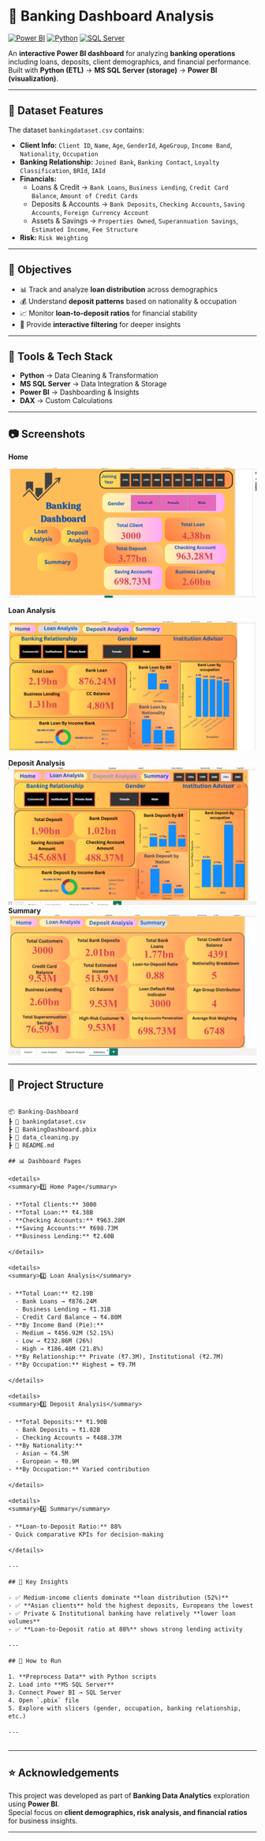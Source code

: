 
# 🏦 Banking Dashboard Analysis

[![Power BI](https://img.shields.io/badge/Tool-Power%20BI-yellow?logo=powerbi)](https://powerbi.microsoft.com/)
[![Python](https://img.shields.io/badge/Language-Python-blue?logo=python)](https://www.python.org/)
[![SQL Server](https://img.shields.io/badge/Database-SQL%20Server-red?logo=microsoftsqlserver)](https://www.microsoft.com/en-us/sql-server)

An **interactive Power BI dashboard** for analyzing **banking operations** including loans, deposits, client demographics, and financial performance.  
Built with **Python (ETL)** → **MS SQL Server (storage)** → **Power BI (visualization)**.  

---

## 📁 Dataset Features  

The dataset `bankingdataset.csv` contains:  

- **Client Info:** `Client ID`, `Name`, `Age`, `GenderId`, `AgeGroup`, `Income Band`, `Nationality`, `Occupation`  
- **Banking Relationship:** `Joined Bank`, `Banking Contact`, `Loyalty Classification`, `BRId`, `IAId`  
- **Financials:**  
  - Loans & Credit → `Bank Loans`, `Business Lending`, `Credit Card Balance`, `Amount of Credit Cards`  
  - Deposits & Accounts → `Bank Deposits`, `Checking Accounts`, `Saving Accounts`, `Foreign Currency Account`  
  - Assets & Savings → `Properties Owned`, `Superannuation Savings`, `Estimated Income`, `Fee Structure`  
- **Risk:** `Risk Weighting`  

---

## 🧠 Objectives  

- 📊 Track and analyze **loan distribution** across demographics  
- 💰 Understand **deposit patterns** based on nationality & occupation  
- 📈 Monitor **loan-to-deposit ratios** for financial stability  
- 🎯 Provide **interactive filtering** for deeper insights  

---

## 🔧 Tools & Tech Stack  

- **Python** → Data Cleaning & Transformation  
- **MS SQL Server** → Data Integration & Storage  
- **Power BI** → Dashboarding & Insights  
- **DAX** → Custom Calculations  

---

## 📷 Screenshots  

**Home**

![App Screenshot](https://github.com/AliyaJabbar/BankXplore-Banking-Intelligence-Dashboard/blob/main/BankingDashpage1.PNG)

**Loan Analysis**

![App Screenshot](https://github.com/AliyaJabbar/BankXplore-Banking-Intelligence-Dashboard/blob/main/Bankingdashbordpage2.PNG)

**Deposit Analysis** 
![App Screenshot](https://github.com/AliyaJabbar/BankXplore-Banking-Intelligence-Dashboard/blob/main/BankingdashboardDeposit.PNG)
**Summary**
![App Screenshot](https://github.com/AliyaJabbar/BankXplore-Banking-Intelligence-Dashboard/blob/main/Bankdashboard%20Summary.PNG)

---

## 📂 Project Structure  

```

📦 Banking-Dashboard
┣ 📜 bankingdataset.csv
┣ 📜 BankingDashboard.pbix
┣ 📜 data_cleaning.py
┣ 📜 README.md

## 📊 Dashboard Pages  

<details>
<summary>1️⃣ Home Page</summary>  

- **Total Clients:** 3000  
- **Total Loan:** ₹4.38B  
- **Checking Accounts:** ₹963.28M  
- **Saving Accounts:** ₹698.73M  
- **Business Lending:** ₹2.60B  

</details>  

<details>
<summary>2️⃣ Loan Analysis</summary>  

- **Total Loan:** ₹2.19B  
  - Bank Loans → ₹876.24M  
  - Business Lending → ₹1.31B  
  - Credit Card Balance → ₹4.80M  
- **By Income Band (Pie):**  
  - Medium → ₹456.92M (52.15%)  
  - Low → ₹232.86M (26%)  
  - High → ₹186.46M (21.8%)  
- **By Relationship:** Private (₹7.3M), Institutional (₹2.7M)  
- **By Occupation:** Highest = ₹9.7M  

</details>  

<details>
<summary>3️⃣ Deposit Analysis</summary>  

- **Total Deposits:** ₹1.90B  
  - Bank Deposits → ₹1.02B  
  - Checking Accounts → ₹488.37M  
- **By Nationality:**  
  - Asian → ₹4.5M  
  - European → ₹0.9M  
- **By Occupation:** Varied contribution  

</details>  

<details>
<summary>4️⃣ Summary</summary>  

- **Loan-to-Deposit Ratio:** 88%  
- Quick comparative KPIs for decision-making  

</details>  

---

## 📌 Key Insights  

- ✅ Medium-income clients dominate **loan distribution (52%)**  
- ✅ **Asian clients** hold the highest deposits, Europeans the lowest  
- ✅ Private & Institutional banking have relatively **lower loan volumes**  
- ✅ **Loan-to-Deposit ratio at 88%** shows strong lending activity  

---

## 🚀 How to Run  

1. **Preprocess Data** with Python scripts  
2. Load into **MS SQL Server**  
3. Connect Power BI → SQL Server  
4. Open `.pbix` file  
5. Explore with slicers (gender, occupation, banking relationship, etc.)  

---


```

---

## ⭐ Acknowledgements  

This project was developed as part of **Banking Data Analytics** exploration using **Power BI**.  
Special focus on **client demographics, risk analysis, and financial ratios** for business insights.  

---
